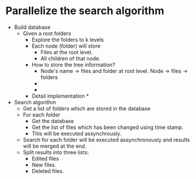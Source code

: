 # Parallelize the search algorithm #
* Build database
    * Given a root folders
        * Explore the folders to k levels
        * Each node (folder) will store
            * Files at the root level.
            * All children of that node.
        * How to store the tree information?
            * Node's name -> files and folder at root level.
              Node -> files
                   -> folders
            * 
            * 
        * Detail implementation
            * 
* Search algorithm
    * Get a list of folders which are stored in the database
    * For each folder
        * Get the database
        * Get the list of files which has been changed using time stamp.
        * This will be executed assynchrously.
    * Search for each folder will be executed assynchronously and results will be merged at the end.
    * Split results into three lists:
        * Edited files
        * New files.
        * Deleted files.
    
    
